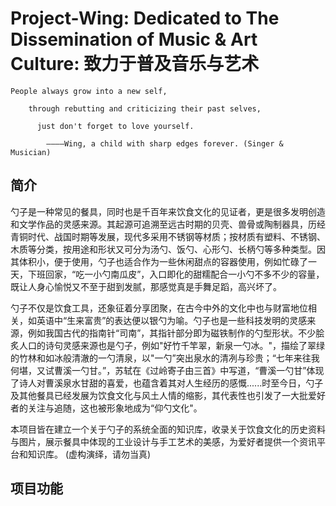 # Project-Wing: Dedicated to The Dissemination of Music & Art Culture: 致力于普及音乐与艺术

    People always grow into a new self,
    
        through rebutting and criticizing their past selves, 
    
          just don't forget to love yourself.
        
            ————Wing, a child with sharp edges forever. (Singer & Musician)

## 简介
勺子是一种常见的餐具，同时也是千百年来饮食文化的见证者，更是很多发明创造和文学作品的灵感来源。其起源可追溯至远古时期的贝壳、兽骨或陶制器具，历经青铜时代、战国时期等发展，现代多采用不锈钢等材质；按材质有塑料、不锈钢、木质等分类，按用途和形状又可分为汤勺、饭勺、心形勺、长柄勺等多种类型。因其体积小，便于使用，勺子也适合作为一些休闲甜点的容器使用，例如忙碌了一天，下班回家，“吃一小勺南瓜皮”，入口即化的甜糯配合一小勺不多不少的容量，既让人身心愉悦又不至于甜到发腻，那感觉真是手舞足蹈，高兴坏了。

勺子不仅是饮食工具，还象征着分享团聚，在古今中外的文化中也与财富地位相关，如英语中“生来富贵”的表达便以银勺为喻。勺子也是一些科技发明的灵感来源，例如我国古代的指南针“司南”，其指针部分即为磁铁制作的勺型形状。不少脍炙人口的诗句灵感来源也是勺子，例如"好竹千竿翠，新泉一勺冰。"，描绘了翠绿的竹林和如冰般清澈的一勺清泉，以"一勺”突出泉水的清冽与珍贵；“七年来往我何堪，又试曹溪一勺甘。”，苏轼在《过岭寄子由三首》中写道，“曹溪一勺甘”体现了诗人对曹溪泉水甘甜的喜爱，也蕴含着其对人生经历的感慨......时至今日，勺子及其他餐具已经发展为饮食文化与风土人情的缩影，其代表性也引发了一大批爱好者的关注与追随，这也被形象地成为“仰勺文化"。

本项目皆在建立一个关于勺子的系统全面的知识库，收录关于饮食文化的历史资料与图片，展示餐具中体现的工业设计与手工艺术的美感，为爱好者提供一个资讯平台和知识库。
(虚构演绎，请勿当真)
## 项目功能
